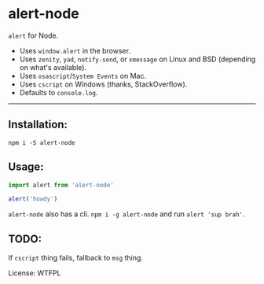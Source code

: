 # alert-node

`alert` for Node.

* Uses `window.alert` in the browser.
* Uses `zenity`, `yad`, `notify-send`, or `xmessage` on Linux and BSD (depending on what's available).
* Uses `osascript`/`System Events` on Mac.
* Uses `cscript` on Windows (thanks, StackOverflow).
* Defaults to `console.log`.

--------

## Installation:

`npm i -S alert-node`

## Usage:

```javascript
import alert from 'alert-node'

alert('howdy')
```

`alert-node` also has a cli. `npm i -g alert-node` and run `alert 'sup brah'`.

## TODO:

If `cscript` thing fails, fallback to `msg` thing.

License: WTFPL
